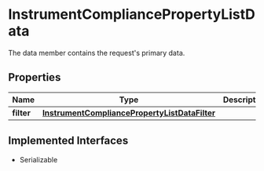 

# InstrumentCompliancePropertyListData

The data member contains the request's primary data.

## Properties

Name | Type | Description | Notes
------------ | ------------- | ------------- | -------------
**filter** | [**InstrumentCompliancePropertyListDataFilter**](InstrumentCompliancePropertyListDataFilter.md) |  |  [optional]


## Implemented Interfaces

* Serializable


